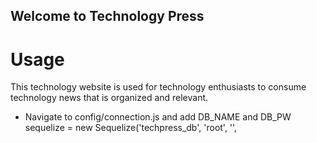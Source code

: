 ## Welcome to Technology Press

# Usage
This technology website is used for technology enthusiasts to consume technology news that is organized and relevant.
* Navigate to config/connection.js and add DB_NAME and DB_PW 
sequelize = new Sequelize('techpress_db', 'root', '',